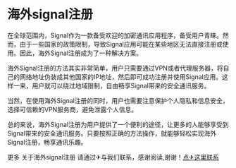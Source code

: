 # 海外signal注册

在全球范围内，Signal作为一款备受欢迎的加密通讯应用程序，备受用户青睐。然而，由于一些国家的政策限制，导致Signal应用可能在某些地区无法直接注册或使用。因此，海外Signal注册成为了一种解决方案。

海外Signal注册的方法其实非常简单，用户只需要通过VPN或者代理服务器，将自己的网络地址伪装成其他国家的IP地址，然后即可成功注册并使用Signal应用。这样一来，用户就可以绕过地域限制，自由畅享Signal带来的安全通讯服务。

当然，在使用海外Signal注册的同时，用户也需要注意保护个人隐私和信息安全，选择可信赖的VPN服务商，避免泄露个人信息。

总的来说，海外Signal注册为用户提供了一个便利的途径，让更多的人能够享受到Signal带来的安全通讯服务。只要按照正确的方法操作，就能够轻松实现海外Signal注册，畅享通讯乐趣。

更多 关于海外signal注册 请通过✈与我们联系，感谢阅读,谢谢！[点✈这里联系](https://111.k02.cc)